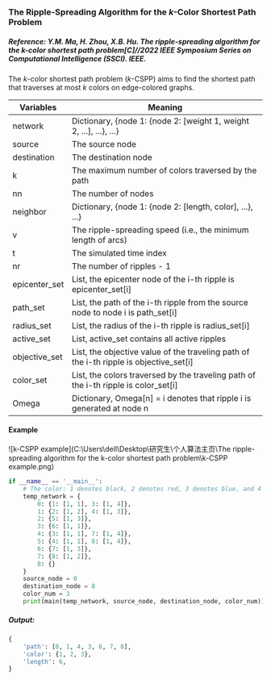 ### The Ripple-Spreading Algorithm for the $k$-Color Shortest Path Problem

##### Reference: Y.M. Ma, H. Zhou, X.B. Hu. The ripple-spreading algorithm for the k-color shortest path problem[C]//2022 IEEE Symposium Series on Computational Intelligence (SSCI). IEEE.

The $k$-color shortest path problem ($k$-CSPP) aims to find the shortest path that traverses at most $k$ colors on edge-colored graphs.

| Variables     | Meaning                                                      |
| ------------- | ------------------------------------------------------------ |
| network       | Dictionary, {node 1: {node 2: [weight 1, weight 2, ...], ...}, ...} |
| source        | The source node                                              |
| destination   | The destination node                                         |
| k             | The maximum number of colors traversed by the path           |
| nn            | The number of nodes                                          |
| neighbor      | Dictionary, {node 1: {node 2: [length, color], ...}, ...}    |
| v             | The ripple-spreading speed (i.e., the minimum length of arcs) |
| t             | The simulated time index                                     |
| nr            | The number of ripples - 1                                    |
| epicenter_set | List, the epicenter node of the i-th ripple is epicenter_set[i] |
| path_set      | List, the path of the i-th ripple from the source node to node i is path_set[i] |
| radius_set    | List, the radius of the i-th ripple is radius_set[i]         |
| active_set    | List, active_set contains all active ripples                 |
| objective_set | List, the objective value of the traveling path of the i-th ripple is objective_set[i] |
| color_set     | List, the colors traversed by the traveling path of the i-th ripple is color_set[i] |
| Omega         | Dictionary, Omega[n] = i denotes that ripple i is generated at node n |

#### Example

![k-CSPP example](C:\Users\dell\Desktop\研究生\个人算法主页\The ripple-spreading algorithm for the k-color shortest path problem\k-CSPP example.png)

```python
if __name__ == '__main__':
    # The color: 1 denotes black, 2 denotes red, 3 denotes blue, and 4 denotes green.
    temp_network = {
        0: {1: [1, 1], 3: [1, 4]},
        1: {2: [1, 2], 4: [1, 3]},
        2: {5: [1, 3]},
        3: {6: [1, 1]},
        4: {3: [1, 1], 7: [1, 4]},
        5: {4: [1, 1], 8: [1, 4]},
        6: {7: [1, 3]},
        7: {8: [1, 2]},
        8: {}
    }
    source_node = 0
    destination_node = 8
    color_num = 3
    print(main(temp_network, source_node, destination_node, color_num))
```

##### Output:

```python
{
    'path': [0, 1, 4, 3, 6, 7, 8], 
    'color': {1, 2, 3}, 
    'length': 6,
}
```

